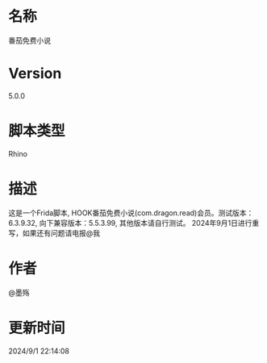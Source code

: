 # 名称
番茄免费小说
# Version
5.0.0
# 脚本类型
Rhino
# 描述
这是一个Frida脚本, HOOK番茄免费小说(com.dragon.read)会员。测试版本：6.3.9.32, 向下兼容版本：5.5.3.99, 其他版本请自行测试。
2024年9月1日进行重写，如果还有问题请电报@我
# 作者
@墨殇
# 更新时间
2024/9/1 22:14:08